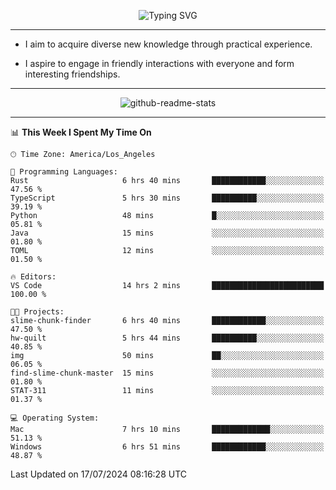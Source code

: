 <p align="center">
  <img src="https://readme-typing-svg.demolab.com?font=Fira+Code&weight=500&size=32&duration=2500&pause=1600&center=true&vCenter=true&random=false&width=1024&height=64&lines=Hi+there+%F0%9F%91%8B;I'm+delighted+you+could+make+it+here+%F0%9F%8E%89;I'm+Harry%2C+a+college+student+still+finding+my+way" alt="Typing SVG" />
</p>


---


- I aim to acquire diverse new knowledge through practical experience.

- I aspire to engage in friendly interactions with everyone and form interesting friendships.


---


<p align="center">
  <img src="https://github-readme-stats.vercel.app/api?username=Harry-Jing&show_icons=true" alt="github-readme-stats"/>
</p>


---

<!--START_SECTION:waka-->
📊 **This Week I Spent My Time On** 

```text
🕑︎ Time Zone: America/Los_Angeles

💬 Programming Languages: 
Rust                     6 hrs 40 mins       ████████████░░░░░░░░░░░░░   47.56 % 
TypeScript               5 hrs 30 mins       ██████████░░░░░░░░░░░░░░░   39.19 % 
Python                   48 mins             █░░░░░░░░░░░░░░░░░░░░░░░░   05.81 % 
Java                     15 mins             ░░░░░░░░░░░░░░░░░░░░░░░░░   01.80 % 
TOML                     12 mins             ░░░░░░░░░░░░░░░░░░░░░░░░░   01.50 % 

🔥 Editors: 
VS Code                  14 hrs 2 mins       █████████████████████████   100.00 % 

🐱‍💻 Projects: 
slime-chunk-finder       6 hrs 40 mins       ████████████░░░░░░░░░░░░░   47.50 % 
hw-quilt                 5 hrs 44 mins       ██████████░░░░░░░░░░░░░░░   40.85 % 
img                      50 mins             ██░░░░░░░░░░░░░░░░░░░░░░░   06.05 % 
find-slime-chunk-master  15 mins             ░░░░░░░░░░░░░░░░░░░░░░░░░   01.80 % 
STAT-311                 11 mins             ░░░░░░░░░░░░░░░░░░░░░░░░░   01.37 % 

💻 Operating System: 
Mac                      7 hrs 10 mins       █████████████░░░░░░░░░░░░   51.13 % 
Windows                  6 hrs 51 mins       ████████████░░░░░░░░░░░░░   48.87 % 
```


 Last Updated on 17/07/2024 08:16:28 UTC
<!--END_SECTION:waka-->
